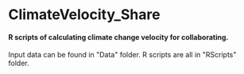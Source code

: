 # ClimateVelocity_Share
#### R scripts of calculating climate change velocity for collaborating. ####
Input data can be found in "Data" folder.
R scripts are all in "RScripts" folder.
